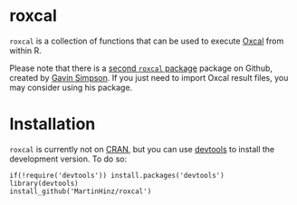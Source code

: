 <!-- README.md is generated from README.Rmd. Please edit that file -->
roxcal
======

`roxcal` is a collection of functions that can be used to execute [Oxcal](https://c14.arch.ox.ac.uk) from within R.

Please note that there is a [second `roxcal` package](https://github.com/gavinsimpson/roxcal) package on Github, created by [Gavin Simpson](https://github.com/gavinsimpson). If you just need to import Oxcal result files, you may consider using his package.

Installation
============

`roxcal` is currently not on [CRAN](http://cran.r-project.org/), but you can use [devtools](http://cran.r-project.org/web/packages/devtools/index.html) to install the development version. To do so:

    if(!require('devtools')) install.packages('devtools')
    library(devtools)
    install_github('MartinHinz/roxcal')
